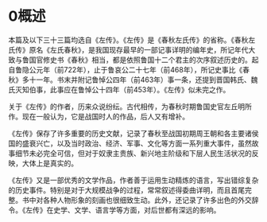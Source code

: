 ﻿# 0概述
本篇及以下三十三篇均选自《左传》。《左传》是《春秋左氏传》的省称。《春秋左氏传》原名《左氏春秋》，是我国现存最早的一部记事详明的编年史，所记年代大致与鲁国官修史书《春秋》相当，都是依照鲁国十二个君主的次序叙述历史的。起自鲁隐公元年（前722年），止于鲁哀公二十七年（前468年），所记史事比《春秋》多十一年。书末并附记鲁悼公四年（前463年）事一条，还提到晋国韩氏、魏氏灭知伯事，此事应在鲁悼公十四年（前453年）。《左传》似未完之作。

关于《左传》的作者，历来众说纷纭。古代相传，为春秋时期鲁国史官左丘明所作。现在一般认为，它是战国时人的作品，后人又有增补。

《左传》保存了许多重要的历史文献，记录了春秋至战国初期周王朝和各主要诸侯国的盛衰兴亡，以及当时政治、经济、军事、文化等方面一系列重大事件，虽然故事细节未必完全可信，但对于奴隶主贵族、新兴地主阶级和下层人民生活状况的反映，大体上是真实的。

《左传》又是一部优秀的文学作品，作者善于运用生动精炼的语言，写出错综复杂的历史事件。特别是对于大规模战争的过程，常常叙述得委曲详明，而且首尾完整。书中对各种人物形象的刻画也很细致生动。此外，还记录了许多出色的外交辞令。《左传》在史学、文学、语言学等方面，对后世都有深远的影响。